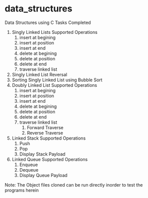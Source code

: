 # data_structures
Data Structures using C
Tasks Completed
1) Singly Linked Lists
   Supported Operations
   1) insert at begining
   2) insert at position
   3) insert at end
   4) delete at begining
   5) delete at position
   6) delete at end
   7) traverse linked list
2) Singly Linked List Reversal
3) Sorting Singly Linked List using Bubble Sort
4) Doubly Linked List
   Supported Operations
   1) insert at begining
   2) insert at position
   3) insert at end
   4) delete at begining
   5) delete at position
   6) delete at end
   7) traverse linked list
       1) Forward Traverse
       2) Reverse Traverse
5) Linked Stack
   Supported Operations
   1) Push
   2) Pop
   3) Display Stack Payload
6) Linked Queue
   Supported Operations
   1) Enqueue
   2) Dequeue
   3) Display Queue Payload

Note: The Object files cloned can be run directly inorder to test the programs herein

